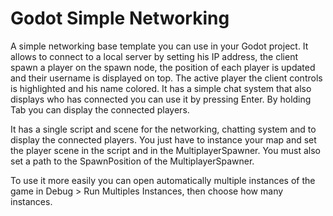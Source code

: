 # Godot Simple Networking

A simple networking base template you can use in your Godot project.
It allows to connect to a local server by setting his IP address, the client spawn a player on the spawn node, the position of each player is updated and their username is displayed on top. The active player the client controls is highlighted and his name colored. It has a simple chat system that also displays who has connected you can use it by pressing Enter. By holding Tab you can display the connected players.

It has a single script and scene for the networking, chatting system and to display the connected players. You just have to instance your map and set the player scene in the script and in the MultiplayerSpawner. You must also set a path to the SpawnPosition of the MultiplayerSpawner.

To use it more easily you can open automatically multiple instances of the game in Debug > Run Multiples Instances, then choose how many instances.